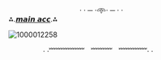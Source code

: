 ㅤㅤ ㅤㅤ ㅤㅤㅤ ㅤㅤㅤ· · ─ ·𖥸· ─ · ·
ㅤ ㅤ ㅤㅤㅤㅤㅤㅤㅤㅤㅤㅤㅤ
ㅤ ㅤㅤㅤㅤ⁂.[𝙢𝙖𝙞𝙣 𝙖𝙘𝙘](https://github.com/rxuge).⁂ 

![1000012258](https://files.catbox.moe/99t7ff.png)

ㅤ ㅤㅤㅤㅤ· ·﹌﹌﹌﹌﹌ㅤ﹌﹌﹌ㅤ﹌﹌﹌﹌· ·
